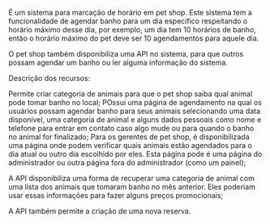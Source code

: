 É um sistema para marcação de horário em pet shop. Este sistema tem a funcionalidade de agendar banho para um dia específico respeitando o horário máximo desse dia, por exemplo, um dia tem 10 horários de banho, então o horário máximo do pet deve ser 10 agendamentos para aquele dia.

O pet shop também disponibiliza uma API no sistema, para que outros possam agendar um banho ou ler alguma informação do sistema.

Descrição dos recursos:

Permite criar categoria de animais para que o pet shop saiba qual animal pode tomar banho no local;
POssui uma página de agendamento na qual os usuários possam agendar banho para seus animais selecionando uma data disponível, uma categoria de animal e alguns dados pessoais como nome e telefone para entrar em contato caso algo mude ou para quando o banho no animal for finalizado;
Para os gerentes de pet shop, é disponibilizada uma página onde podem verificar quais animais estão agendados para o dia atual ou outro dia escolhido por eles.
Esta página pode é uma página do administrador ou outra página fora do administrador (como um painel);

A API disponibiliza uma forma de recuperar uma categoria de animal com uma lista dos animais que tomaram banho no mês anterior. Eles poderiam usar essas informações para fazer alguns preços promocionais;

A API também permite a criação de uma nova reserva.

